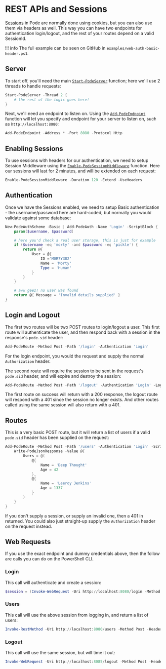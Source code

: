 # REST APIs and Sessions

[Sessions](../../../Middleware/Types/Sessions) in Pode are normally done using cookies, but you can also use them via headers as well. This way you can have two endpoints for authentication login/logout, and the rest of your routes depend on a valid SessionId.

!!! info
    The full example can be seen on GitHub in `examples/web-auth-basic-header.ps1`.

## Server

To start off, you'll need the main [`Start-PodeServer`](../../../../Functions/Core/Start-PodeServer) function; here we'll use 2 threads to handle requests:

```powershell
Start-PodeServer -Thread 2 {
    # the rest of the logic goes here!
}
```

Next, we'll need an endpoint to listen on. Using the [`Add-PodeEndpoint`](../../../../Functions/Core/Add-PodeEndpoint) function will let you specify and endpoint for your server to listen on, such as `http://localhost:8080`:

```powershell
Add-PodeEndpoint -Address * -Port 8080 -Protocol Http
```

## Enabling Sessions

To use sessions with headers for our authentication, we need to setup Session Middleware using the [`Enable-PodeSessionMiddleware`](../../../../Functions/Middleware/Enable-PodeSessionMiddleware) function. Here our sessions will last for 2 minutes, and will be extended on each request:

```powershell
Enable-PodeSessionMiddleware -Duration 120 -Extend -UseHeaders
```

## Authentication

Once we have the Sessions enabled, we need to setup Basic authentication - the username/password here are hard-coded, but normally you would validate against some database:

```powershell
New-PodeAuthScheme -Basic | Add-PodeAuth -Name 'Login' -ScriptBlock {
    param($username, $password)

    # here you'd check a real user storage, this is just for example
    if ($username -eq 'morty' -and $password -eq 'pickle') {
        return @{
            User = @{
                ID ='M0R7Y302'
                Name = 'Morty'
                Type = 'Human'
            }
        }
    }

    # aww geez! no user was found
    return @{ Message = 'Invalid details supplied' }
}
```

## Login and Logout

The first two routes will be two POST routes to login/logout a user. This first route will authenticate the user, and then respond back with a session in the response's `pode.sid` header:

```powershell
Add-PodeRoute -Method Post -Path '/login' -Authentication 'Login'
```

For the login endpoint, you would the request and supply the normal `Authorization` header.

The second route will require the session to be sent in the request's `pode.sid` header, and will expire and destroy the session:

```powershell
Add-PodeRoute -Method Post -Path '/logout' -Authentication 'Login' -Logout
```

The first route on success will return with a 200 response, the logout route will respond with a 401 since the session no longer exists. And other routes called using the same session will also return with a 401.

## Routes

This is a very basic POST route, but it will return a list of users if a valid `pode.sid` header has been supplied on the request:

```powershell
Add-PodeRoute -Method Post -Path '/users' -Authentication 'Login' -ScriptBlock {
    Write-PodeJsonResponse -Value @{
        Users = @(
            @{
                Name = 'Deep Thought'
                Age = 42
            },
            @{
                Name = 'Leeroy Jenkins'
                Age = 1337
            }
        )
    }
}
```

If you don't supply a session, or supply an invalid one, then a 401 in returned. You could also just straight-up supply the `Authorization` header on the request instead.

## Web Requests

If you use the exact endpoint and dummy credentials above, then the follow are calls you can do on the PowerShell CLI.

### Login

This call will authenticate and create a session:

```powershell
$session = (Invoke-WebRequest -Uri http://localhost:8080/login -Method Post -Headers @{ Authorization = 'Basic bW9ydHk6cGlja2xl' }).Headers['pode.sid'][0]
```

### Users

This call will use the above session from logging in, and return a list of users:

```powershell
Invoke-RestMethod -Uri http://localhost:8080/users -Method Post -Headers @{ 'pode.sid' = "$session" }
```

### Logout

This call will use the same session, but will time it out:

```powershell
Invoke-WebRequest -Uri http://localhost:8085/logout -Method Post -Headers @{ 'pode.sid' = "$session" }
```
